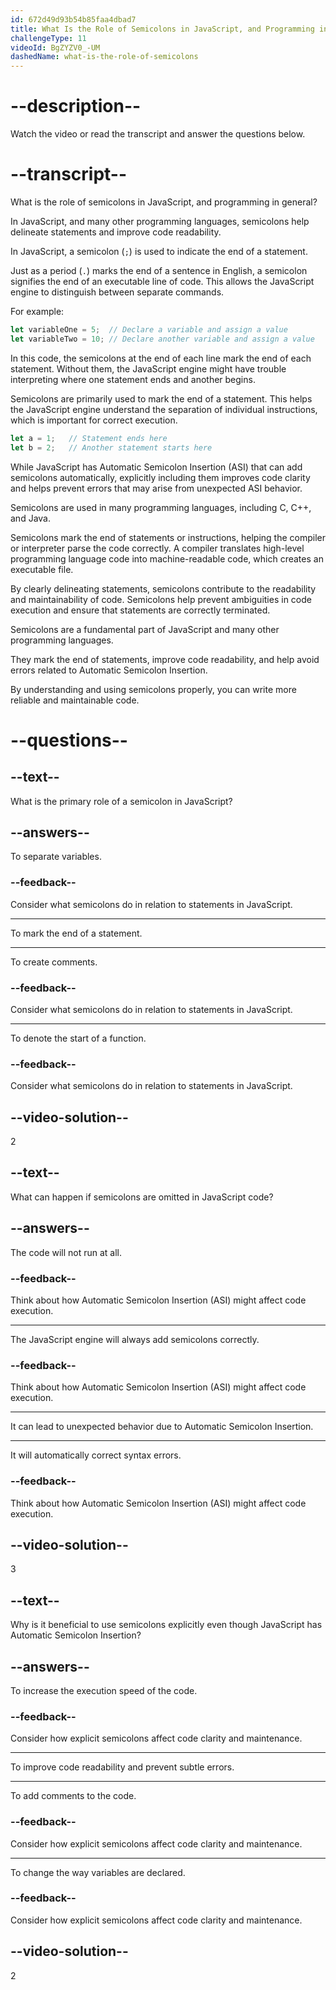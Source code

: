 ```yaml
---
id: 672d49d93b54b85faa4dbad7
title: What Is the Role of Semicolons in JavaScript, and Programming in General?
challengeType: 11
videoId: BgZYZV0_-UM
dashedName: what-is-the-role-of-semicolons
---
```


# --description--

Watch the video or read the transcript and answer the questions below.

# --transcript--

What is the role of semicolons in JavaScript, and programming in general?

In JavaScript, and many other programming languages, semicolons help delineate statements and improve code readability.

In JavaScript, a semicolon (`;`) is used to indicate the end of a statement.

Just as a period (`.`) marks the end of a sentence in English, a semicolon signifies the end of an executable line of code. This allows the JavaScript engine to distinguish between separate commands.

For example:

```js
let variableOne = 5;  // Declare a variable and assign a value
let variableTwo = 10; // Declare another variable and assign a value
```

In this code, the semicolons at the end of each line mark the end of each statement. Without them, the JavaScript engine might have trouble interpreting where one statement ends and another begins.

Semicolons are primarily used to mark the end of a statement. This helps the JavaScript engine understand the separation of individual instructions, which is important for correct execution.

```js
let a = 1;   // Statement ends here
let b = 2;   // Another statement starts here
```

While JavaScript has Automatic Semicolon Insertion (ASI) that can add semicolons automatically, explicitly including them improves code clarity and helps prevent errors that may arise from unexpected ASI behavior.

Semicolons are used in many programming languages, including C, C++, and Java.

Semicolons mark the end of statements or instructions, helping the compiler or interpreter parse the code correctly. A compiler translates high-level programming language code into machine-readable code, which creates an executable file.

By clearly delineating statements, semicolons contribute to the readability and maintainability of code. Semicolons help prevent ambiguities in code execution and ensure that statements are correctly terminated.

Semicolons are a fundamental part of JavaScript and many other programming languages.

They mark the end of statements, improve code readability, and help avoid errors related to Automatic Semicolon Insertion.

By understanding and using semicolons properly, you can write more reliable and maintainable code.

# --questions--

## --text--

What is the primary role of a semicolon in JavaScript?

## --answers--

To separate variables.

### --feedback--

Consider what semicolons do in relation to statements in JavaScript.

---

To mark the end of a statement.

---

To create comments.

### --feedback--

Consider what semicolons do in relation to statements in JavaScript.

---

To denote the start of a function.

### --feedback--

Consider what semicolons do in relation to statements in JavaScript.

## --video-solution--

2

## --text--

What can happen if semicolons are omitted in JavaScript code?

## --answers--

The code will not run at all.

### --feedback--

Think about how Automatic Semicolon Insertion (ASI) might affect code execution.

---

The JavaScript engine will always add semicolons correctly.

### --feedback--

Think about how Automatic Semicolon Insertion (ASI) might affect code execution.

---

It can lead to unexpected behavior due to Automatic Semicolon Insertion.

---

It will automatically correct syntax errors.

### --feedback--

Think about how Automatic Semicolon Insertion (ASI) might affect code execution.

## --video-solution--

3

## --text--

Why is it beneficial to use semicolons explicitly even though JavaScript has Automatic Semicolon Insertion?

## --answers--

To increase the execution speed of the code.

### --feedback--

Consider how explicit semicolons affect code clarity and maintenance.

---

To improve code readability and prevent subtle errors.

---

To add comments to the code.

### --feedback--

Consider how explicit semicolons affect code clarity and maintenance.

---

To change the way variables are declared.

### --feedback--

Consider how explicit semicolons affect code clarity and maintenance.

## --video-solution--

2
